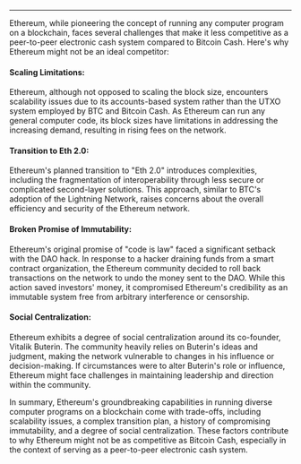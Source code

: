 ---
Ethereum, while pioneering the concept of running any computer program on a blockchain, faces several challenges that make it less competitive as a peer-to-peer electronic cash system compared to Bitcoin Cash. Here's why Ethereum might not be an ideal competitor:

#### Scaling Limitations: 

Ethereum, although not opposed to scaling the block size, encounters scalability issues due to its accounts-based system rather than the UTXO system employed by BTC and Bitcoin Cash. As Ethereum can run any general computer code, its block sizes have limitations in addressing the increasing demand, resulting in rising fees on the network.

#### Transition to Eth 2.0: 

Ethereum's planned transition to "Eth 2.0" introduces complexities, including the fragmentation of interoperability through less secure or complicated second-layer solutions. This approach, similar to BTC's adoption of the Lightning Network, raises concerns about the overall efficiency and security of the Ethereum network.

#### Broken Promise of Immutability: 

Ethereum's original promise of "code is law" faced a significant setback with the DAO hack. In response to a hacker draining funds from a smart contract organization, the Ethereum community decided to roll back transactions on the network to undo the money sent to the DAO. While this action saved investors' money, it compromised Ethereum's credibility as an immutable system free from arbitrary interference or censorship.

#### Social Centralization: 

Ethereum exhibits a degree of social centralization around its co-founder, Vitalik Buterin. The community heavily relies on Buterin's ideas and judgment, making the network vulnerable to changes in his influence or decision-making. If circumstances were to alter Buterin's role or influence, Ethereum might face challenges in maintaining leadership and direction within the community.


In summary, Ethereum's groundbreaking capabilities in running diverse computer programs on a blockchain come with trade-offs, including scalability issues, a complex transition plan, a history of compromising immutability, and a degree of social centralization. These factors contribute to why Ethereum might not be as competitive as Bitcoin Cash, especially in the context of serving as a peer-to-peer electronic cash system.